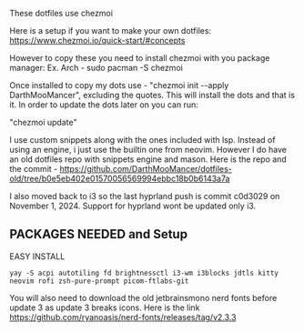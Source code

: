 These dotfiles use chezmoi

Here is a setup if you want to make your own dotfiles:
https://www.chezmoi.io/quick-start/#concepts

However to copy these you need to install chezmoi with you package manager:
Ex. Arch - sudo pacman -S chezmoi

Once installed to copy my dots use - "chezmoi init --apply DarthMooMancer", excluding the quotes. This will install the dots and that is it. 
In order to update the dots later on you can run:

"chezmoi update"


I use custom snippets along with the ones included with lsp. Instead of using an engine, i just use the builtin one from neovim. However I do have an old dotfiles repo with snippets engine and mason. Here is the repo and the commit - https://github.com/DarthMooMancer/dotfiles-old/tree/b0e5eb402e01570056569994ebbc18b0b6143a7a

I also moved back to i3 so the last hyprland push is commit c0d3029 on November 1, 2024. Support for hyprland wont be updated only i3. 

PACKAGES NEEDED and Setup
-------------------------
EASY INSTALL
```
yay -S acpi autotiling fd brightnessctl i3-wm i3blocks jdtls kitty neovim rofi zsh-pure-prompt picom-ftlabs-git
```
You will also need to download the old jetbrainsmono nerd fonts before update 3 as update 3 breaks icons. Here is the link https://github.com/ryanoasis/nerd-fonts/releases/tag/v2.3.3
